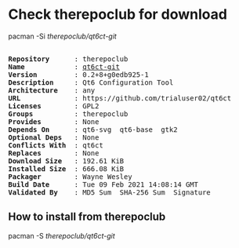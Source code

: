 # Check therepoclub for download

pacman -Si *therepoclub/qt6ct-git*

<div class="highlight"><pre class="highlight"><text>
<b>Repository</b>      : therepoclub
<b>Name</b>            : <a href="../../x86_64/qt6ct-git-0.2+8+g0edb925-1-any.pkg.tar.zst">qt6ct-git</a>
<b>Version</b>         : 0.2+8+g0edb925-1
<b>Description</b>     : Qt6 Configuration Tool
<b>Architecture</b>    : any
<b>URL</b>             : https://github.com/trialuser02/qt6ct
<b>Licenses</b>        : GPL2
<b>Groups</b>          : therepoclub
<b>Provides</b>        : None
<b>Depends On</b>      : qt6-svg  qt6-base  gtk2
<b>Optional Deps</b>   : None
<b>Conflicts With</b>  : qt6ct
<b>Replaces</b>        : None
<b>Download Size</b>   : 192.61 KiB
<b>Installed Size</b>  : 666.08 KiB
<b>Packager</b>        : Wayne Wesley <wayne6324@gmail.com>
<b>Build Date</b>      : Tue 09 Feb 2021 14:08:14 GMT
<b>Validated By</b>    : MD5 Sum  SHA-256 Sum  Signature
</text></pre></div>

## How to install from therepoclub

pacman -S *therepoclub/qt6ct-git*
